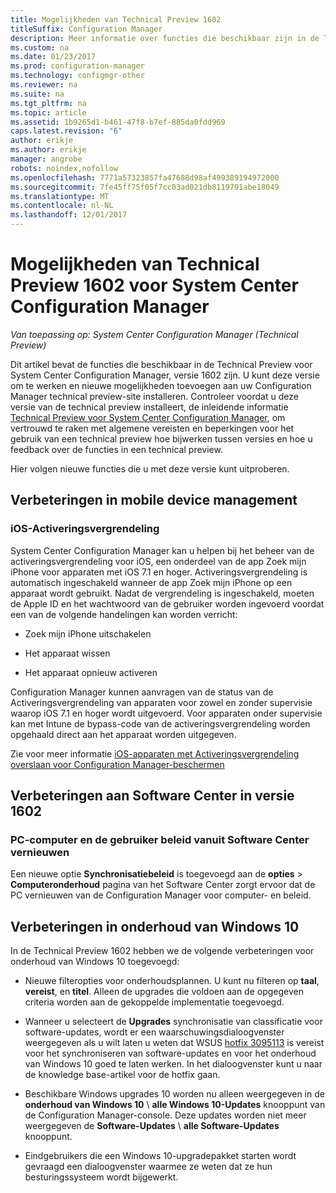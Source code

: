 ```yaml
---
title: Mogelijkheden van Technical Preview 1602
titleSuffix: Configuration Manager
description: Meer informatie over functies die beschikbaar zijn in de Technical Preview voor System Center Configuration Manager, versie 1602.
ms.custom: na
ms.date: 01/23/2017
ms.prod: configuration-manager
ms.technology: configmgr-other
ms.reviewer: na
ms.suite: na
ms.tgt_pltfrm: na
ms.topic: article
ms.assetid: 1b9265d1-b461-47f8-b7ef-885da0fdd969
caps.latest.revision: "6"
author: erikje
ms.author: erikje
manager: angrobe
robots: noindex,nofollow
ms.openlocfilehash: 7771a57323857fa47688d98af499389194972000
ms.sourcegitcommit: 7fe45ff75f05f7cc03ad021db8119791abe18049
ms.translationtype: MT
ms.contentlocale: nl-NL
ms.lasthandoff: 12/01/2017
---
```

# <a name="capabilities-in-technical-preview-1602-for-system-center-configuration-manager"></a>Mogelijkheden van Technical Preview 1602 voor System Center Configuration Manager

*Van toepassing op: System Center Configuration Manager (Technical Preview)*

Dit artikel bevat de functies die beschikbaar in de Technical Preview voor System Center Configuration Manager, versie 1602 zijn. U kunt deze versie om te werken en nieuwe mogelijkheden toevoegen aan uw Configuration Manager technical preview-site installeren. Controleer voordat u deze versie van de technical preview installeert, de inleidende informatie [Technical Preview voor System Center Configuration Manager](../../core/get-started/technical-preview.md), om vertrouwd te raken met algemene vereisten en beperkingen voor het gebruik van een technical preview hoe bijwerken tussen versies en hoe u feedback over de functies in een technical preview.  

 Hier volgen nieuwe functies die u met deze versie kunt uitproberen.  

##  <a name="BKMK_MDM"></a>Verbeteringen in mobile device management  

### <a name="ios-activation-lock"></a>iOS-Activeringsvergrendeling  
 System Center Configuration Manager kan u helpen bij het beheer van de activeringsvergrendeling voor iOS, een onderdeel van de app Zoek mijn iPhone voor apparaten met iOS 7.1 en hoger. Activeringsvergrendeling is automatisch ingeschakeld wanneer de app Zoek mijn iPhone op een apparaat wordt gebruikt. Nadat de vergrendeling is ingeschakeld, moeten de Apple ID en het wachtwoord van de gebruiker worden ingevoerd voordat een van de volgende handelingen kan worden verricht:  

-   Zoek mijn iPhone uitschakelen  

-   Het apparaat wissen  

-   Het apparaat opnieuw activeren  

 Configuration Manager kunnen aanvragen van de status van de Activeringsvergrendeling van apparaten voor zowel en zonder supervisie waarop iOS 7.1 en hoger wordt uitgevoerd. Voor apparaten onder supervisie kan met Intune de bypass-code van de activeringsvergrendeling worden opgehaald direct aan het apparaat worden uitgegeven.  

 Zie voor meer informatie [iOS-apparaten met Activeringsvergrendeling overslaan voor Configuration Manager-beschermen](/sccm/mdm/deploy-use/manage-ios-activation-lock)  

##  <a name="BKMK_SC1601"></a>Verbeteringen aan Software Center in versie 1602  

### <a name="refresh-pc-machine-and-user-policy-from-software-center"></a>PC-computer en de gebruiker beleid vanuit Software Center vernieuwen  
 Een nieuwe optie **Synchronisatiebeleid** is toegevoegd aan de **opties** > **Computeronderhoud** pagina van het Software Center zorgt ervoor dat de PC vernieuwen van de Configuration Manager voor computer- en beleid.  

##  <a name="BKMK_Win10Servicing"></a>Verbeteringen in onderhoud van Windows 10  
 In de Technical Preview 1602 hebben we de volgende verbeteringen voor onderhoud van Windows 10 toegevoegd:  

-   Nieuwe filteropties voor onderhoudsplannen.  U kunt nu filteren op **taal**, **vereist**, en **titel**. Alleen de upgrades die voldoen aan de opgegeven criteria worden aan de gekoppelde implementatie toegevoegd.  

-   Wanneer u selecteert de **Upgrades** synchronisatie van classificatie voor software-updates, wordt er een waarschuwingsdialoogvenster weergegeven als u wilt laten u weten dat WSUS [hotfix 3095113](https://support.microsoft.com/kb/3095113) is vereist voor het synchroniseren van software-updates en voor het onderhoud van Windows 10 goed te laten werken.  In het dialoogvenster kunt u naar de knowledge base-artikel voor de hotfix gaan.  

-   Beschikbare Windows upgrades 10 worden nu alleen weergegeven in de **onderhoud van Windows 10** \ **alle Windows 10-Updates** knooppunt van de Configuration Manager-console. Deze updates worden niet meer weergegeven de **Software-Updates** \ **alle Software-Updates** knooppunt.  

-   Eindgebruikers die een Windows 10-upgradepakket starten wordt gevraagd een dialoogvenster waarmee ze weten dat ze hun besturingssysteem wordt bijgewerkt.  
